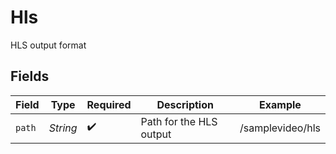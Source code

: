 # Hls

HLS output format


## Fields

| Field                   | Type                    | Required                | Description             | Example                 |
| ----------------------- | ----------------------- | ----------------------- | ----------------------- | ----------------------- |
| `path`                  | *String*                | :heavy_check_mark:      | Path for the HLS output | /samplevideo/hls        |